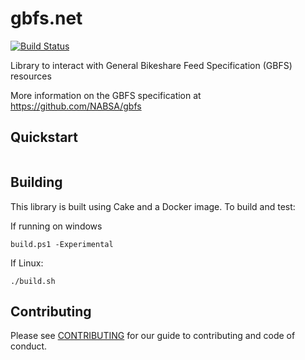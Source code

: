 # gbfs.net

[![Build Status](https://travis-ci.org/syncromatics/gbfs.net.svg?branch=master)](https://travis-ci.org/syncromatics/gbfs.net)

Library to interact with General Bikeshare Feed Specification (GBFS) resources

More information on the GBFS specification at https://github.com/NABSA/gbfs

## Quickstart

```csharp

```

## Building

This library is built using Cake and a Docker image. To build and test:

If running on windows

```
build.ps1 -Experimental
```

If Linux:
```
./build.sh
```

## Contributing

Please see [CONTRIBUTING](CONTRIBUTING.md) for our guide to contributing and code of conduct.
